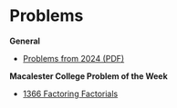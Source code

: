 # Problems

**General**

* [Problems from 2024 (PDF)](./phobosdream/probs.pdf)

**Macalester College Problem of the Week**

* [1366 Factoring Factorials](./macalester_college/1366_factoring_factorials/README.md)
